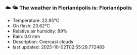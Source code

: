 ### ☁️ 🌤️  The weather in Florianópolis is: Florianópolis

- Temperature: 22.95°C
- On flesh: 23.62°C
- Relative air humidity: 89%
- Rain: 0.0 mm
- Description: Overcast clouds
- last updated: 2025-10-02T02:55:29.772483
